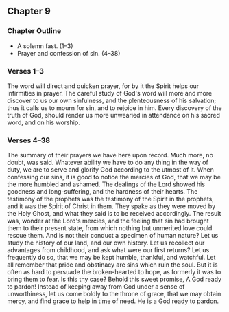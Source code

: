 ## Chapter 9

### Chapter Outline

- A solemn fast. (1–3)
- Prayer and confession of sin. (4–38)

### Verses 1–3

The word will direct and quicken prayer, for by it the Spirit helps our infirmities in prayer. The careful study of God's word will more and more discover to us our own sinfulness, and the plenteousness of his salvation; thus it calls us to mourn for sin, and to rejoice in him. Every discovery of the truth of God, should render us more unwearied in attendance on his sacred word, and on his worship.

### Verses 4–38

The summary of their prayers we have here upon record. Much more, no doubt, was said. Whatever ability we have to do any thing in the way of duty, we are to serve and glorify God according to the utmost of it. When confessing our sins, it is good to notice the mercies of God, that we may be the more humbled and ashamed. The dealings of the Lord showed his goodness and long-suffering, and the hardness of their hearts. The testimony of the prophets was the testimony of the Spirit in the prophets, and it was the Spirit of Christ in them. They spake as they were moved by the Holy Ghost, and what they said is to be received accordingly. The result was, wonder at the Lord's mercies, and the feeling that sin had brought them to their present state, from which nothing but unmerited love could rescue them. And is not their conduct a specimen of human nature? Let us study the history of our land, and our own history. Let us recollect our advantages from childhood, and ask what were our first returns? Let us frequently do so, that we may be kept humble, thankful, and watchful. Let all remember that pride and obstinacy are sins which ruin the soul. But it is often as hard to persuade the broken-hearted to hope, as formerly it was to bring them to fear. Is this thy case? Behold this sweet promise, A God ready to pardon! Instead of keeping away from God under a sense of unworthiness, let us come boldly to the throne of grace, that we may obtain mercy, and find grace to help in time of need. He is a God ready to pardon.

